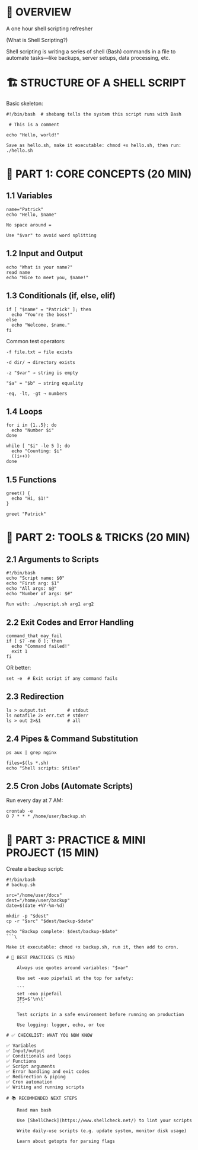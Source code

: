 # 🧠 OVERVIEW 

A one hour shell scripting refresher

(What is Shell Scripting?)

Shell scripting is writing a series of shell (Bash) commands in a file to automate tasks—like backups, server setups, data processing, etc.

# 🏗️ STRUCTURE OF A SHELL SCRIPT

Basic skeleton:

```
#!/bin/bash  # shebang tells the system this script runs with Bash

 # This is a comment

echo "Hello, world!" 
```

    Save as hello.sh, make it executable: chmod +x hello.sh, then run: ./hello.sh

# 🧰 PART 1: CORE CONCEPTS (20 MIN)

## 1.1 Variables

```
name="Patrick"
echo "Hello, $name"
```

    No space around =

    Use "$var" to avoid word splitting

## 1.2 Input and Output

```
echo "What is your name?"
read name
echo "Nice to meet you, $name!"
```

## 1.3 Conditionals (if, else, elif)

```
if [ "$name" = "Patrick" ]; then
  echo "You're the boss!"
else
  echo "Welcome, $name."
fi
```

Common test operators:

    -f file.txt → file exists

    -d dir/ → directory exists

    -z "$var" → string is empty

    "$a" = "$b" → string equality

    -eq, -lt, -gt → numbers

## 1.4 Loops

```
for i in {1..5}; do
  echo "Number $i"
done

while [ "$i" -le 5 ]; do
  echo "Counting: $i"
  ((i++))
done
```

## 1.5 Functions

```
greet() {
  echo "Hi, $1!"
}

greet "Patrick"
```

# 🔧 PART 2: TOOLS & TRICKS (20 MIN)

## 2.1 Arguments to Scripts

```
#!/bin/bash
echo "Script name: $0"
echo "First arg: $1"
echo "All args: $@"
echo "Number of args: $#"
```

    Run with: ./myscript.sh arg1 arg2

## 2.2 Exit Codes and Error Handling

```
command_that_may_fail
if [ $? -ne 0 ]; then
  echo "Command failed!"
  exit 1
fi
```

OR better:
```
set -e  # Exit script if any command fails
```

## 2.3 Redirection

```
ls > output.txt        # stdout
ls notafile 2> err.txt # stderr
ls > out 2>&1          # all
```

## 2.4 Pipes & Command Substitution

```
ps aux | grep nginx

files=$(ls *.sh)
echo "Shell scripts: $files"
```

## 2.5 Cron Jobs (Automate Scripts)

Run every day at 7 AM:

```
crontab -e
0 7 * * * /home/user/backup.sh
```

# 🧪 PART 3: PRACTICE & MINI PROJECT (15 MIN)

Create a backup script:

```
#!/bin/bash
# backup.sh

src="/home/user/docs"
dest="/home/user/backup"
date=$(date +%Y-%m-%d)

mkdir -p "$dest"
cp -r "$src" "$dest/backup-$date"

echo "Backup complete: $dest/backup-$date"
```\

Make it executable: chmod +x backup.sh, run it, then add to cron.

# 🧹 BEST PRACTICES (5 MIN)

    Always use quotes around variables: "$var"

    Use set -euo pipefail at the top for safety:

    ```
    set -euo pipefail
    IFS=$'\n\t'
    ```
    
    Test scripts in a safe environment before running on production

    Use logging: logger, echo, or tee

# ✅ CHECKLIST: WHAT YOU NOW KNOW

✅ Variables
✅ Input/output
✅ Conditionals and loops
✅ Functions
✅ Script arguments
✅ Error handling and exit codes
✅ Redirection & piping
✅ Cron automation
✅ Writing and running scripts

# 📚 RECOMMENDED NEXT STEPS

    Read man bash

    Use [ShellCheck](https://www.shellcheck.net/) to lint your scripts

    Write daily-use scripts (e.g. update system, monitor disk usage)

    Learn about getopts for parsing flags